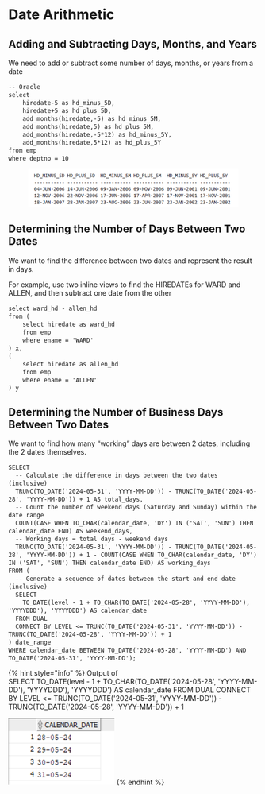# Date Arithmetic

## Adding and Subtracting Days, Months, and Years

We need to add or subtract some number of days, months, or years from a date

```
-- Oracle
select 
    hiredate-5 as hd_minus_5D,
    hiredate+5 as hd_plus_5D,
    add_months(hiredate,-5) as hd_minus_5M,
    add_months(hiredate,5) as hd_plus_5M,
    add_months(hiredate,-5*12) as hd_minus_5Y,
    add_months(hiredate,5*12) as hd_plus_5Y
from emp
where deptno = 10
```

<figure><img src="../../../../.gitbook/assets/image (111).png" alt="" width="461"><figcaption></figcaption></figure>

## Determining the Number of Days Between Two Dates

We want to find the difference between two dates and represent the result in days.

For example, use two inline views to find the HIREDATEs for WARD and ALLEN, and then subtract one date from the other

```
select ward_hd - allen_hd
from (
    select hiredate as ward_hd
    from emp
    where ename = 'WARD'
) x,
(
    select hiredate as allen_hd
    from emp
    where ename = 'ALLEN'
) y
```

## Determining the Number of Business Days Between Two Dates

We want to find how many “working” days are between 2 dates, including the 2 dates themselves.

```
SELECT 
  -- Calculate the difference in days between the two dates (inclusive)
  TRUNC(TO_DATE('2024-05-31', 'YYYY-MM-DD')) - TRUNC(TO_DATE('2024-05-28', 'YYYY-MM-DD')) + 1 AS total_days,
  -- Count the number of weekend days (Saturday and Sunday) within the date range
  COUNT(CASE WHEN TO_CHAR(calendar_date, 'DY') IN ('SAT', 'SUN') THEN calendar_date END) AS weekend_days,
  -- Working days = total days - weekend days
  TRUNC(TO_DATE('2024-05-31', 'YYYY-MM-DD')) - TRUNC(TO_DATE('2024-05-28', 'YYYY-MM-DD')) + 1 - COUNT(CASE WHEN TO_CHAR(calendar_date, 'DY') IN ('SAT', 'SUN') THEN calendar_date END) AS working_days
FROM (
  -- Generate a sequence of dates between the start and end date (inclusive)
  SELECT 
    TO_DATE(level - 1 + TO_CHAR(TO_DATE('2024-05-28', 'YYYY-MM-DD'), 'YYYYDDD'), 'YYYYDDD') AS calendar_date
  FROM DUAL
  CONNECT BY LEVEL <= TRUNC(TO_DATE('2024-05-31', 'YYYY-MM-DD')) - TRUNC(TO_DATE('2024-05-28', 'YYYY-MM-DD')) + 1
) date_range
WHERE calendar_date BETWEEN TO_DATE('2024-05-28', 'YYYY-MM-DD') AND TO_DATE('2024-05-31', 'YYYY-MM-DD');
```

{% hint style="info" %}
Output of \
SELECT TO\_DATE(level - 1 + TO\_CHAR(TO\_DATE('2024-05-28', 'YYYY-MM-DD'), 'YYYYDDD'), 'YYYYDDD') AS calendar\_date FROM DUAL CONNECT BY LEVEL <= TRUNC(TO\_DATE('2024-05-31', 'YYYY-MM-DD')) - TRUNC(TO\_DATE('2024-05-28', 'YYYY-MM-DD')) + 1

![](<../../../../.gitbook/assets/image (112).png>)
{% endhint %}



